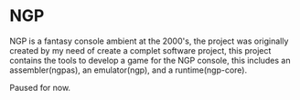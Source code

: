 # NGP
NGP is a fantasy console ambient at the 2000's, the project was originally created by
my need of create a complet software project, this project contains the tools to develop
a game for the NGP console, this includes an assembler(ngpas), an emulator(ngp), and a runtime(ngp-core).

Paused for now.